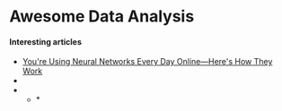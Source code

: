 # Awesome Data Analysis

#### Interesting articles

* [You're Using Neural Networks Every Day Online—Here's How They Work](http://gizmodo.com/youre-using-neural-networks-every-day-online-heres-h-1711616296) 
* []() 
* * []() * []() 
